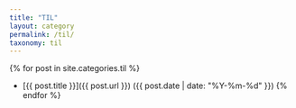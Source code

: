 ```yaml
---
title: "TIL"
layout: category
permalink: /til/
taxonomy: til
---
```


{% for post in site.categories.til %}

- [{{ post.title }}]({{ post.url }}) ({{ post.date | date: "%Y-%m-%d" }})
  {% endfor %}
